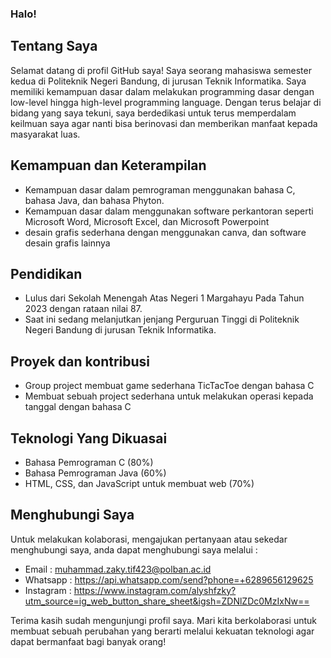 ### Halo!
## Tentang Saya

Selamat datang di profil GitHub saya! Saya seorang mahasiswa semester kedua di Politeknik Negeri Bandung, di jurusan Teknik Informatika. Saya memiliki kemampuan dasar dalam melakukan programming dasar dengan low-level hingga high-level programming language. Dengan terus belajar di bidang yang saya tekuni, saya berdedikasi untuk terus memperdalam keilmuan saya agar nanti bisa berinovasi dan memberikan manfaat kepada masyarakat luas.

## Kemampuan dan Keterampilan
* Kemampuan dasar dalam pemrograman menggunakan bahasa C, bahasa Java, dan bahasa Phyton.
* Kemampuan dasar dalam menggunakan software perkantoran seperti Microsoft Word, Microsoft Excel, dan Microsoft Powerpoint
* desain grafis sederhana dengan menggunakan canva, dan software desain grafis lainnya

## Pendidikan
* Lulus dari Sekolah Menengah Atas Negeri 1 Margahayu Pada Tahun 2023 dengan rataan nilai 87.
* Saat ini sedang melanjutkan jenjang Perguruan Tinggi di Politeknik Negeri Bandung di jurusan Teknik Informatika.

## Proyek dan kontribusi
* Group project membuat game sederhana TicTacToe dengan bahasa C
* Membuat sebuah project sederhana untuk melakukan operasi kepada tanggal dengan bahasa C

## Teknologi Yang Dikuasai
* Bahasa Pemrograman C (80%)
* Bahasa Pemrograman Java (60%)
* HTML, CSS, dan JavaScript untuk membuat web (70%)

## Menghubungi Saya
Untuk melakukan kolaborasi, mengajukan pertanyaan atau sekedar menghubungi saya, anda dapat menghubungi saya melalui :
* Email : muhammad.zaky.tif423@polban.ac.id
* Whatsapp : https://api.whatsapp.com/send?phone=+6289656129625
* Instagram : https://www.instagram.com/alyshfzky?utm_source=ig_web_button_share_sheet&igsh=ZDNlZDc0MzIxNw==

Terima kasih sudah mengunjungi profil saya. Mari kita berkolaborasi untuk membuat sebuah perubahan yang berarti melalui kekuatan teknologi agar dapat bermanfaat bagi banyak orang!
